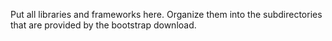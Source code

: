 Put all libraries and frameworks here. Organize them into the subdirectories
that are provided by the bootstrap download.
